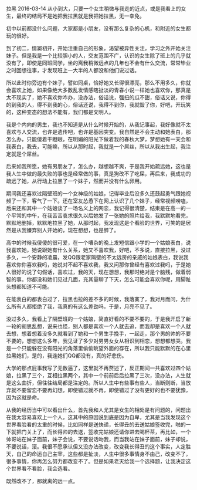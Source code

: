 拉黑
2016-03-14
从小到大，只要一个女生稍微与我走的近点，或是我看上的女生，最终的结局不是她把我拉黑就是我把她拉黑，无一幸免。

初中以前都没什么问题，大家都是小朋友，没有那么复杂的心机，和附近的女生都玩的很好。

到了初二，情窦初开，开始注重自己的形象，渴望被异性关注，学习之外开始关注妹子。但是我是一个比较胆小的人，交友范围不广，认识的女生除了班上的几乎就没有了，即使是同班同学，坐的离我稍微远点的几年也不会有什么交流，常常毕业之时回想往事，才发现班上一大半的人都没和他们说过话。

所以此时你旁边有个妹子，譬如同桌，恰好她又长得很漂亮，那么不用多久，你就会喜欢上她，如果像绝大多数乱发情感瞎扯淡的青春小说一样她也喜欢你，那真是太不现实了，她不喜欢你咋办，没办法，俗话说，强扭的瓜不甜，俗话又说，你得的到我的人，得不到我的心，俗话还说，我得不到你，我就毁了你，好吧，开玩笑的，这种变态的想法不能有，我们都是文明人。

我是个内向的男生，我也不知道是从什么时候开始的，从我记事起，我好像就不太喜欢与人交流，也许是遗传吧，也许是基因突变。我自然是不会主动和她表白，那怎么办，只能傻着干瞪眼，在明媚的阳光下做着我的春秋大梦，梦想她有一天会和我表白，我去，可能嘛，所以从那时起，我就是一个屌丝，所以从我出生起，我注定就是个屌丝。

后来如我所愿，她有男朋友了，怎么办，越想越不爽，于是我开始疏远她，这也是我人生中做的最失败的事也是经常做的事，真是狗改不了吃屎，再后来，我成功的疏远了她，从行动上拉黑了一个妹子，然而并没有什么卵用。

期间我还喜欢过隔壁班的一个女神级的姑娘，记得毕业后没多久还鼓起勇气跟她视频了一下，客气了一下。还在室友怂恿下在网上认识了几个妹子，经常视频唠嗑，后来还和其中一个姑娘谈了一场名义上的网恋，我记得很清楚，结束是在高一的一个平常的中午，在我苦苦哀求很久以后她发了一张她的照片给我，我默默地看完，默默地删掉，默默地拉黑了她，从那时起，我发现这是个看脸的世界，可笑的是居然是从我嫌弃别人开始的，现在想想，也是醉了。

高中的时候我傻傻的很可爱，在一个嘈杂的晚上发短信跟小学的一个姑娘表白，说我喜欢她，她说跟她有什么关系，她又不喜欢我，好吧，不多说，直接拉黑，没过多久，一个安静的凌晨，发QQ跟老家隔壁的不太远房的亲戚的姑娘表白，我说我喜欢你你喜欢我吗，她说对不起不喜欢我，我又问那你曾经有喜欢过我吗，于是她人很好的说了句假话，喜欢过，我的天，现在想想，我那时绝对是个脑残，做着弱智的事。你都没和她们见过几面，充其量聊了下天，怎么可能会喜欢你呢，用脚趾头想都知道不可能。

在能表白的都表白过了，拉黑也拉的差不多的时候，我落寞了，我对月而问，为什么所有人都拒绝了我，我真的有这么差劲吗，于是，月亮不见了。

没过多久，我看上了隔壁班的一个姑娘，简直好看的不要不要的，于是我开启了新一轮的胡思乱想，说来也怪，别人都是喜欢一个人就去追，而我却是喜欢一个人就去想，想着想着没多久就看到了她和一个男生手挽手，一起走，那个男的帅的不要不要的，想想这么多年，我见证了多少对男男女女从相识到相恋，想想都想哭。我是一个只能躲在没有阳光的角落里偷偷眺望外面的存在，所以我只能默默的在心里拉黑她们，是的，我连她们QQ都没有，真的好悲伤。

大学的那点屁事我写了无数遍了，这里就不再赘述了，反正期间一共喜欢过四个姑娘，拉黑了三个，互相拉黑两个，其中一个前前后后拉黑了三次，没办法，人生就是这么曲折，但往往结局都是注定的。所以人生中有些事有些人，当断则断，当放弃就不要留恋不要再幻想，即使错过就不再，即使错过了没有更好的也不要犹豫，因为这就是命。

从我的经历当中可以看出什么，首先我和人尤其是女生的相处是有问题的，问题出在我太容易喜欢上一个人，这其中的原因说到底是因为自卑，尤其是当我发现这个世界看脸看的太重的时候，比如同样是送快递，长得丑的去送姑娘签收完，啪的一下就把门关上了，而长得帅的去送，签收完姑娘还请你进去喝杯茶，再比如，一个帅哥站在妹子面前，妹子会说，不要说话吻我，而当我站在妹子面前，妹子却说，不要说话，滚。我很不愿承认但又没办法改变，改变我长得丑的这个事实，人定胜天，自己的命运自己主宰，这些都是扯淡，人生中很多事情身不由己，改变不了，很多事情，你再怎么努力都改变不了。但是如果老天给我一个选择题，让我决定这个世界看不看脸，我会选看。

既然改不了，那就离的远一点。